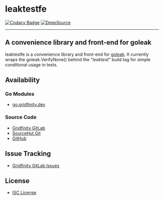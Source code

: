# leaktestfe

[![Codacy Badge](https://api.codacy.com/project/badge/Grade/e0745e35bd6d4e258722864bed47acc5)](https://app.codacy.com/gh/gridfinity/leaktestfe)
[![DeepSource](https://deepsource.io/gh/gridfinity/leaktestfe.svg/?label=active+issues)](https://deepsource.io/gh/gridfinity/leaktestfe/?ref=repository-badge)

-----------------------

## A convenience library and front-end for goleak

leaktestfe is a convenience library and front-end for
[goleak](https://go.uber.org/goleak). It currently wraps the goleak.VerifyNone()
behind the "_leaktest_" build tag for simple conditional usage in tests.

## Availability

### Go Modules

- [go.gridfinity.dev](https://go.gridfinity.dev/leaktestfe/)

### Source Code

- [Gridfinity GitLab](https://gitlab.gridfinity.com/go/leaktestfe)
- [SourceHut Git](https://git.sr.ht/~trn/leaktestfe)
- [GitHub](https://github.com/gridfinity/leaktestfe)

## Issue Tracking

- [Gridfinity GitLab Issues](https://gitlab.gridfinity.com/go/leaktestfe/-/issues)

## License

- [ISC License](https://tldrlegal.com/license/-isc-license)
